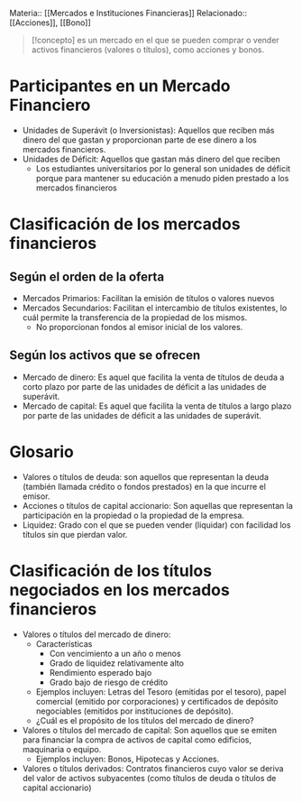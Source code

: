 Materia:: [[Mercados e Instituciones Financieras]]
Relacionado:: [[Acciones]], [[Bono]]

>[!concepto]
>es un mercado en el que se pueden comprar o vender activos financieros (valores o títulos), como acciones y bonos.

# Participantes en un Mercado Financiero 
- Unidades de Superávit (o Inversionistas): Aquellos que reciben más dinero del que gastan y proporcionan parte de ese dinero a los mercados financieros. 
- Unidades de Déficit: Aquellos que gastan más dinero del que reciben
	- Los estudiantes universitarios por lo general son unidades de déficit porque para mantener su educación a menudo piden prestado a los mercados financieros

# Clasificación de los mercados financieros
## Según el orden de la oferta
- Mercados Primarios: Facilitan la emisión de títulos o valores nuevos 
- Mercados Secundarios: Facilitan el intercambio de títulos existentes, lo cuál permite la transferencia de la propiedad de los mismos.
	- No proporcionan fondos al emisor inicial de los valores.
## Según los activos que se ofrecen
- Mercado de dinero: Es aquel que facilita la venta de títulos de deuda a corto plazo por parte de las unidades de déficit a las unidades de superávit. 
- Mercado de capital: Es aquel que facilita la venta de títulos a largo plazo por parte de las unidades de déficit a las unidades de superávit. 

# Glosario 
- Valores o títulos de deuda: son aquellos que representan la deuda (también llamada crédito o fondos prestados) en la que incurre el emisor. 
- Acciones o títulos de capital accionario: Son aquellas que representan la participación en la propiedad o la propiedad de la empresa. 
- Liquidez: Grado con el que se pueden vender (liquidar) con facilidad los títulos sin que pierdan valor. 

# Clasificación de los títulos negociados en los mercados financieros 
- Valores o títulos del mercado de dinero:
	- Características
		- Con vencimiento a un año o menos
		- Grado de liquidez relativamente alto 
		- Rendimiento esperado bajo 
		- Grado bajo de riesgo de crédito 
	- Ejemplos incluyen: Letras del Tesoro (emitidas por el tesoro), papel comercial (emitido por corporaciones) y certificados de depósito negociables (emitidos por instituciones de depósito). 
	- ¿Cuál es el propósito de los títulos del mercado de dinero? 
- Valores o títulos del mercado de capital: Son aquellos que se emiten para financiar la compra de activos de capital como edificios, maquinaria o equipo. 
	- Ejemplos incluyen: Bonos, Hipotecas y Acciones. 
- Valores o títulos derivados: Contratos financieros cuyo valor se deriva del valor de activos subyacentes (como títulos de deuda o títulos de capital accionario)


